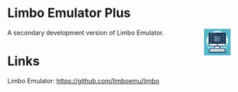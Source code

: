 # Limbo Emulator Plus

<div>
<a href="https://limboplus.xtzyj.top"><img src="resources/icon_640x640.png" alt="limboemuplus icon" title="LimboEmulatorPlus" align="right" height="60px" /></a>
</div>

A secondary development version of Limbo Emulator.

# Links

Limbo Emulator: https://github.com/limboemu/limbo
